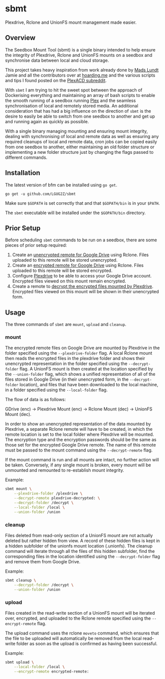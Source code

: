 # sbmt
Plexdrive, Rclone and UnionFS mount management made easier.

## Overview
The Seedbox Mount Tool (sbmt) is a single binary intended to help ensure the integrity
of Plexdrive, Rclone and UnionFS mounts on a seedbox and synchronise data between local
and cloud storage.

This project takes heavy inspiration from work already done by [Mads Lundt](https://github.com/madslundt/docker-cloud-media-scripts)
Jamie and all the contributors over at [hoarding.me](https://hoarding.me/) and the various
scripts and tips I found posted on the [PlexACD subreddit](https://reddit.com/r/plexacd).

With `sbmt` I am trying to hit the sweet spot between the approach of Dockerising everything
and maintaining an array of bash scripts to enable the smooth running of a seedbox running
[Plex](https://plex.tv) and the seamless synchronisation of local and remotely stored media.
An additional consideration that has had a big influence on the direction of `sbmt` is
the desire to easily be able to switch from one seedbox to another and get up and running
again as quickly as possible.

With a single binary managing mounting and ensuring mount integrity, dealing with synchronising
of local and remote data as well as ensuring any required cleanups of local and remote data,
cron jobs can be copied easily from one seedbox to another, either maintaining an old folder
structure or implementing a new folder structure just by changing the flags passed to different
commands.

## Installation
The latest version of bfm can be installed using `go get`.

```
go get -u github.com/LGUG2Z/sbmt
```

Make sure `$GOPATH` is set correctly that and that `$GOPATH/bin` is in your `$PATH`.

The `sbmt` executable will be installed under the `$GOPATH/bin` directory.

## Prior Setup
Before scheduling `sbmt` commands to be run on a seedbox, there are some pieces of prior
setup required:

1. Create an [unencrypted remote for Google Drive](https://rclone.org/drive/) using Rclone. 
Files uploaded to this remote will be stored unencrypted.
2. Create an [encrypted remote for Google Drive](https://rclone.org/drive/) using Rclone.
Files uploaded to this remote will be stored encrypted.
3. Configure [Plexdrive](https://github.com/dweidenfeld/plexdrive) to be able to access your Google Drive account.
Encrypted files viewed on this mount remain encrypted.
4. Create a remote to [decrypt the encrypted files mounted by Plexdrive](https://github.com/dweidenfeld/plexdrive/issues/206).
Encrypted files viewed on this mount will be shown in their unencrypted form.

## Usage

The three commands of `sbmt` are `mount`, `upload` and `cleanup`.

### mount

The encrypted remote files on Google Drive are mounted by Plexdrive in the folder
specified using the `--plexdrive-folder` flag. A local Rclone mount then reads the
encrypted files in the plexdrive folder and shows their unencrypted representation
in the folder specified using the `--decrypt-folder` flag. A UnionFS mount is then
created at the location specified by the `--union-folder` flag, which shows a unified
representation of all of the files stored in Google Drive (in their unencrypted
form, in the `--decrypt-folder` location), and files that have been downloaded to
the local machine, in a folder specified using the `--local-folder` flag.

The flow of data is as follows:

GDrive (enc) -> Plexdrive Mount (enc) -> Rclone Mount (dec) -> UnionFS Mount (dec).

In order to show an unencrypted representation of the data mounted by Plexdrive,
a separate Rclone remote will have to be created, in which the remote location
is set to the local folder where Plexdrive will be mounted. The encryption type
and the encryption passwords should be the same as those set for the encrypted
Google Drive remote. The name of this remote must be passed to the mount command
using the `--decrypt-remote` flag.

If the mount command is run and all mounts are intact, no further action will be
taken. Conversely, if any single mount is broken, every mount will be unmounted
and remounted to re-establish mount integrity.

Example:

```bash
sbmt mount \
    --plexdrive-folder /plexdrive \
    --decrypt-remote plexdrive-decrypted: \
    --decrypt-folder /decrypt \
    --local-folder /local \
    --union-folder /union
```

### cleanup

Files deleted from read-only section of a UnionFS mount are not actually deleted but
rather hidden from view. A record of these hidden files is kept in a hidden subfolder of
the unionfs mount location (.unionfs). The cleanup command will iterate through all the
files of this hidden subfolder, find the corresponding files in the location identified
using the `--decrypt-folder` flag and remove them from Google Drive.

Example:
```bash
sbmt cleanup \
    --decrypt-folder /decrypt \
    --union-folder /union
```

### upload

Files created in the read-write section of a UnionFS mount will be iterated over,
encrypted, and uploaded to the Rclone remote specified using the `--encrypt-remote`
flag.

The upload command uses the rclone `moveto` command, which ensures that the file
to be uploaded will automatically be removed from the local read-write folder as
soon as the upload is confirmed as having been successful.

Example:

```bash
sbmt upload \
    --local-folder /local \
    --encrypt-remote encrypted-remote:
```
